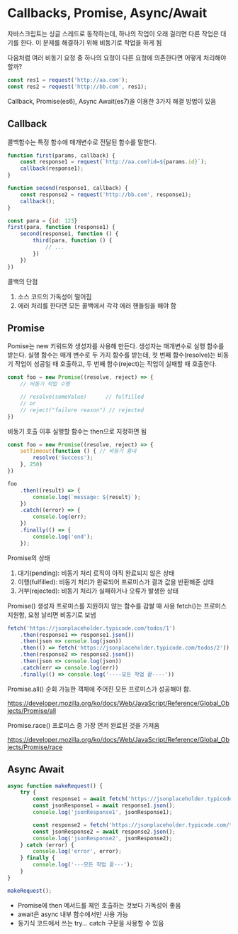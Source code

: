 # Callbacks, Promise, Async/Await

자바스크립트는 싱글 스레드로 동작하는데, 하나의 작업이 오래 걸리면 다른 작업은 대기를 한다.
이 문제를 해결하기 위해 비동기로 작업을 하게 됨

다음처럼 여러 비동기 요청 중 하나의 요청이 다른 요청에 의존한다면 어떻게 처리해야 할까?

```javascript
const res1 = request('http://aa.com');
const res2 = request('http://bb.com', res1);
```

Callback, Promise(es6), Async Await(es7)을 이용한 3가지 해결 방법이 있음

## Callback

콜백함수는 특정 함수에 매개변수로 전달된 함수를 말한다.

```javascript
function first(params, callback) {
    const response1 = request(`http://aa.com?id=${params.id}`);
    callback(response1);
}

function second(response1, callback) {
    const response2 = request('http://bb.com', response1);
    callback();
}

const para = {id: 123}
first(para, function (response1) {
    second(response1, function () {
        third(para, function () {
            // ...
        })
    })
})
```

콜백의 단점

1. 소스 코드의 가독성이 떨어짐
2. 에러 처리를 한다면 모든 콜백에서 각각 에러 핸들링을 해야 함

## Promise

Pomise는 new 키워드와 생성자를 사용해 만든다. 생성자는 매개변수로 실행 함수를 받는다.
실행 함수는 매개 변수로 두 가지 함수를 받는데, 첫 번째 함수(resolve)는 비동기 작업이 성공일 때 호출하고, 두 번째 함수(reject)는 작업이 실패할 때 호출한다.

```javascript
const foo = new Promise((resolve, reject) => {
    // 비동기 작업 수행

    // resolve(someValue)      // fulfilled
    // or
    // reject("failure reason") // rejected
})
```

비동기 호출 이후 실행할 함수는 then으로 지정하면 됨

```javascript
const foo = new Promise((resolve, reject) => {
    setTimeout(function () { // 비동기 흉내
        resolve('Success');
    }, 250)
})

foo
    .then((result) => {
        console.log(`message: ${result}`);
    })
    .catch((error) => {
        console.log(err);
    })
    .finally(() => {
        console.log('end');
    });
```

Promise의 상태

1. 대기(pending): 비동기 처리 로직이 아직 완료되지 않은 상태
2. 이행(fulfilled): 비동기 처리가 완료되어 프로미스가 결과 값을 반환해준 상태
3. 거부(rejected): 비동기 처리가 실패하거나 오류가 발생한 상태

Promise() 생성자
프로미스를 지원하지 않는 함수를 감쌀 때 사용
fetch()는 프로미스 지원함, 요청 날리면 비동기로 보냄

```javascript
fetch('https://jsonplaceholder.typicode.com/todos/1')
    .then(response1 => response1.json())
    .then(json => console.log(json))
    .then(() => fetch('https://jsonplaceholder.typicode.com/todos/2'))
    .then(response2 => response2.json())
    .then(json => console.log(json))
    .catch(err => console.log(err))
    .finally(() => console.log('----모든 작업 끝----'))
```

Promise.all()
순회 가능한 객체에 주어진 모든 프로미스가 성공해야 함.

https://developer.mozilla.org/ko/docs/Web/JavaScript/Reference/Global_Objects/Promise/all

Promise.race()
프로미스 중 가장 먼저 완료된 것을 가져옴

https://developer.mozilla.org/ko/docs/Web/JavaScript/Reference/Global_Objects/Promise/race

## Async Await

```javascript
async function makeRequest() {
    try {
        const response1 = await fetch('https://jsonplaceholder.typicode.com/todos/1');
        const jsonResponse1 = await response1.json();
        console.log('jsonResponse1', jsonResponse1);

        const response2 = fetch('https://jsonplaceholder.typicode.com/todos/2');
        const jsonResponse2 = await response2.json();
        console.log('jsonResponse2', jsonResponse2);
    } catch (error) {
        console.log('error', error);
    } finally {
        console.log('---모든 작업 끝---');
    }
}

makeRequest();
```

- Promise에 then 메서드를 체인 호출하는 것보다 가독성이 좋음
- await은 async 내부 함수에서만 사용 가능
- 동기식 코드에서 쓰는 try... catch 구문을 사용할 수 있음

